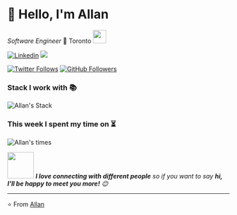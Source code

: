 # 👋 Hello, I'm Allan  

_*Software Engineer*_ 🍁 Toronto 
<img src="https://media.giphy.com/media/WUlplcMpOCEmTGBtBW/giphy.gif" width="30"> 

[![Linkedin](https://img.shields.io/badge/-Allan_Im-blue?style=flat&logo=Linkedin&logoColor=white&link=https://www.linkedin.com/in/allanim/)](https://www.linkedin.com/in/allanim/)
![](https://komarev.com/ghpvc/?username=allanim&color=blueviolet&base=12312&abbreviated=)

[![Twitter Follows](https://img.shields.io/twitter/follow/allanlogs?label=Follow)](https://twitter.com/allanlogs)
[![GitHub Followers](https://img.shields.io/github/followers/allanim?label=Follow&style=social)](https://github.com/allanim?tab=followers)


### Stack I work with 📚
![Allan's Stack](https://aim.vogle.com/stack-lang/github/allanim)


### This week I spent my time on ⏳
![Allan's times](https://aim.vogle.com/wakatime/allanim?row=4)


<img src="https://media.giphy.com/media/LnQjpWaON8nhr21vNW/giphy.gif" width="60"> <em><b>I love connecting with different people</b> so if you want to say <b>hi, I'll be happy to meet you more!</b> 😊</em>

<!-- | Sportify | Apple Music  |
|:-:|:-:|
| [![spotify-github-profile](https://spotify-github-profile.vercel.app/api/view?uid=21y62jinvnv64qeoy7cchrbka&cover_image=true&theme=default&show_offline=false&background_color=121212&interchange=false&bar_color=53b14f&bar_color_cover=true)](https://github.com/kittinan/spotify-github-profile) | [![Apple Music GitHub profile](https://music-profile.rayriffy.com/theme/dark.svg?uid=001028.a7c3cb27fe1a4dd59205ca10256ae3cf.1502)](https://github.com/rayriffy/apple-music-github-profile) |

 -->
---

⭐️ From [Allan](http://git.io/allanim)



